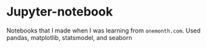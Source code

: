 # Jupyter-notebook
Notebooks that I made when I was learning from `onemonth.com`. Used pandas, matplotlib, statsmodel, and seaborn
